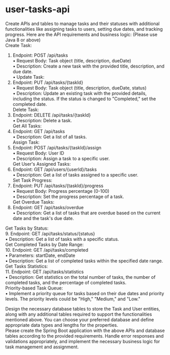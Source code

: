 # user-tasks-api
Create APIs and tables to manage tasks and their statuses with additional functionalities like assigning tasks to users, setting due dates, and tracking progress. Here are the API requirements and business logic: (Please use Java 8 or above)  
Create Task:  
1.	Endpoint: POST /api/tasks  
•	Request Body: Task object (title, description, dueDate)  
•	Description: Create a new task with the provided title, description, and due date.  
•	Update Task:  
2.	Endpoint: PUT /api/tasks/{taskId}  
•	Request Body: Task object (title, description, dueDate, status)  
•	Description: Update an existing task with the provided details, including the status. If the status is changed to "Completed," set the completed date.  
Delete Task:  
3.	Endpoint: DELETE /api/tasks/{taskId}  
•	Description: Delete a task.  
Get All Tasks:  
4.	Endpoint: GET /api/tasks  
•	Description: Get a list of all tasks.  
Assign Task:  
5.	Endpoint: POST /api/tasks/{taskId}/assign  
•	Request Body: User ID  
•	Description: Assign a task to a specific user.  
Get User's Assigned Tasks:  
6.	Endpoint: GET /api/users/{userId}/tasks  
•	Description: Get a list of tasks assigned to a specific user.  
Set Task Progress:  
7.	Endpoint: PUT /api/tasks/{taskId}/progress  
•	Request Body: Progress percentage (0-100)  
•	Description: Set the progress percentage of a task.  
Get Overdue Tasks:  
8.	Endpoint: GET /api/tasks/overdue  
•	Description: Get a list of tasks that are overdue based on the current date and the task's due date.  
 
Get Tasks by Status:   
9.	Endpoint: GET /api/tasks/status/{status}  
•	Description: Get a list of tasks with a specific status.  
Get Completed Tasks by Date Range:  
10.	Endpoint: GET /api/tasks/completed  
•	Parameters: startDate, endDate  
•	Description: Get a list of completed tasks within the specified date range.  
Get Tasks Statistics:  
11.	Endpoint: GET /api/tasks/statistics  
•	Description: Get statistics on the total number of tasks, the number of completed tasks, and the percentage of completed tasks.  
Priority-based Task Queue:  
•	Implement a priority queue for tasks based on their due dates and priority levels. The priority levels could be "High," "Medium," and "Low."  

Design the necessary database tables to store the Task and User entities, along with any additional tables required to support the functionalities mentioned above. You can choose your preferred database and define appropriate data types and lengths for the properties.  
Please create the Spring Boot application with the above APIs and database tables according to the provided requirements. Handle error responses and validations appropriately, and implement the necessary business logic for task management and assignment.  
